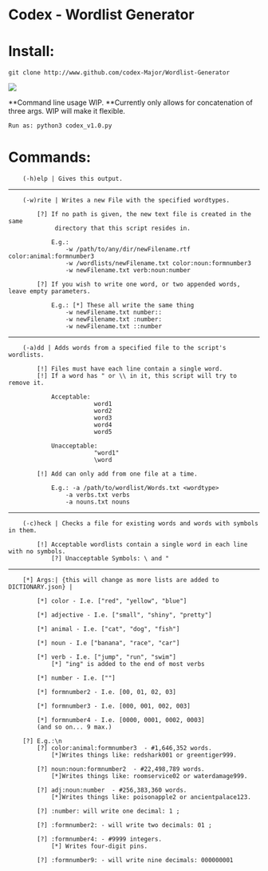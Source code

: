 # Codex - Wordlist Generator
# Install:
    git clone http://www.github.com/codex-Major/Wordlist-Generator

<a href="https://www.buymeacoffee.com/CodexMajor" target="_blank" style="display: inline-block;"><img src="https://img.shields.io/badge/Donate-Buy%20Me%20A%20Coffee-orange.svg?style=flat-square" align="center"/></a>

**Command line usage WIP.
**Currently only allows for concatenation of three args. WIP will make it flexible.

    Run as: python3 codex_v1.0.py
# Commands:

        (-h)elp | Gives this output.
------------------------------------------------------------------------------------
        (-w)rite | Writes a new File with the specified wordtypes.
            
            [?] If no path is given, the new text file is created in the same
                 directory that this script resides in.
              
                E.g.: 
                    -w /path/to/any/dir/newFilename.rtf color:animal:formnumber3
                    -w /wordlists/newFilename.txt color:noun:formnumber3
                    -w newFilename.txt verb:noun:number

            [?] If you wish to write one word, or two appended words, leave empty parameters.
                
                E.g.: [*] These all write the same thing
                    -w newFilename.txt number:: 
                    -w newFilename.txt :number:
                    -w newFilename.txt ::number

------------------------------------------------------------------------------------
        (-a)dd | Adds words from a specified file to the script's wordlists.
            
            [!] Files must have each line contain a single word.
            [!] If a word has " or \\ in it, this script will try to remove it.
                
                Acceptable:
                            word1
                            word2
                            word3
                            word4
                            word5

                Unacceptable:
                            "word1"
                            \word

            [!] Add can only add from one file at a time.

                E.g.: -a /path/to/wordlist/Words.txt <wordtype>
                    -a verbs.txt verbs
                    -a nouns.txt nouns

------------------------------------------------------------------------------------
        (-c)heck | Checks a file for existing words and words with symbols in them.

            [!] Acceptable wordlists contain a single word in each line with no symbols.
                [?] Unacceptable Symbols: \ and "
                
------------------------------------------------------------------------------------
        [*] Args:| {this will change as more lists are added to DICTIONARY.json} |

            [*] color - I.e. ["red", "yellow", "blue"]

            [*] adjective - I.e. ["small", "shiny", "pretty"]

            [*] animal - I.e. ["cat", "dog", "fish"]

            [*] noun - I.e ["banana", "race", "car"]

            [*] verb - I.e. ["jump", "run", "swim"]
                [*] "ing" is added to the end of most verbs

            [*] number - I.e. [""]

            [*] formnumber2 - I.e. [00, 01, 02, 03]

            [*] formnumber3 - I.e. [000, 001, 002, 003]
            
            [*] formnumber4 - I.e. [0000, 0001, 0002, 0003]
            (and so on... 9 max.)

        [?] E.g.:\n 
            [?] color:animal:formnumber3  - #1,646,352 words.
                [*]Writes things like: redshark001 or greentiger999.

            [?] noun:noun:formnumber2  - #22,498,789 words.
                [*]Writes things like: roomservice02 or waterdamage999.

            [?] adj:noun:number  - #256,383,360 words.
                [*]Writes things like: poisonapple2 or ancientpalace123.

            [?] :number: will write one decimal: 1 ;

            [?] :formnumber2: - will write two decimals: 01 ;

            [?] :formnumber4: - #9999 integers.
                [*] Writes four-digit pins.

            [?] :formnumber9: - will write nine decimals: 000000001
